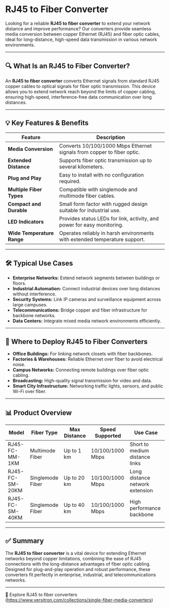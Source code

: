 # RJ45 to Fiber Converter

Looking for a reliable **RJ45 to fiber converter** to extend your network distance and improve performance? Our converters provide seamless media conversion between copper Ethernet (RJ45) and fiber optic cables, ideal for long-distance, high-speed data transmission in various network environments.

---

## 🔍 What Is an RJ45 to Fiber Converter?

An **RJ45 to fiber converter** converts Ethernet signals from standard RJ45 copper cables to optical signals for fiber optic transmission. This device allows you to extend network reach beyond the limits of copper cabling, ensuring high-speed, interference-free data communication over long distances.

---

## 💡 Key Features & Benefits

| Feature                     | Description                                                              |
|-----------------------------|--------------------------------------------------------------------------|
| **Media Conversion**         | Converts 10/100/1000 Mbps Ethernet signals from copper to fiber optic.    |
| **Extended Distance**        | Supports fiber optic transmission up to several kilometers.               |
| **Plug and Play**            | Easy to install with no configuration required.                           |
| **Multiple Fiber Types**     | Compatible with singlemode and multimode fiber cables.                    |
| **Compact and Durable**      | Small form factor with rugged design suitable for industrial use.         |
| **LED Indicators**           | Provides status LEDs for link, activity, and power for easy monitoring.   |
| **Wide Temperature Range**   | Operates reliably in harsh environments with extended temperature support.|

---

## 🛠️ Typical Use Cases

- **Enterprise Networks:** Extend network segments between buildings or floors.  
- **Industrial Automation:** Connect industrial devices over long distances without interference.  
- **Security Systems:** Link IP cameras and surveillance equipment across large campuses.  
- **Telecommunications:** Bridge copper and fiber infrastructure for backbone networks.  
- **Data Centers:** Integrate mixed media network environments efficiently.

---

## 🛒 Where to Deploy RJ45 to Fiber Converters

- **Office Buildings:** For linking network closets with fiber backbones.  
- **Factories & Warehouses:** Reliable Ethernet over fiber to avoid electrical noise.  
- **Campus Networks:** Connecting remote buildings over fiber optic cabling.  
- **Broadcasting:** High-quality signal transmission for video and data.  
- **Smart City Infrastructure:** Networking traffic lights, sensors, and public Wi-Fi over fiber.

---

## 📊 Product Overview

| Model                | Fiber Type        | Max Distance       | Speed Supported   | Use Case                      |
|----------------------|-------------------|--------------------|-------------------|-------------------------------|
| RJ45-FC-MM-1KM       | Multimode Fiber   | Up to 1 km         | 10/100/1000 Mbps  | Short to medium distance links|
| RJ45-FC-SM-20KM      | Singlemode Fiber  | Up to 20 km        | 10/100/1000 Mbps  | Long distance network extension|
| RJ45-FC-SM-40KM      | Singlemode Fiber  | Up to 40 km        | 10/100/1000 Mbps  | High performance backbone     |

---

## ✅ Summary

The **RJ45 to fiber converter** is a vital device for extending Ethernet networks beyond copper limitations, combining the ease of RJ45 connections with the long-distance advantages of fiber optic cabling. Designed for plug-and-play operation and robust performance, these converters fit perfectly in enterprise, industrial, and telecommunications networks.

---

🔗 Explore RJ45 to fiber converters (https://www.versitron.com/collections/single-fiber-media-converters)
